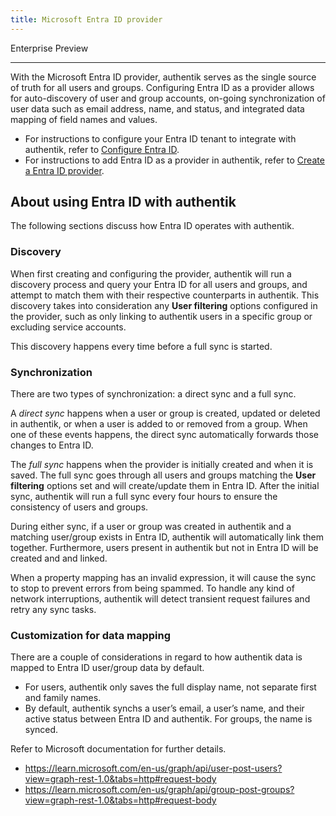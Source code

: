 ```yaml
---
title: Microsoft Entra ID provider
---
```


<span class="badge badge--primary">Enterprise</span>
<span class="badge badge--preview">Preview</span>

---

With the Microsoft Entra ID provider, authentik serves as the single source of truth for all users and groups. Configuring Entra ID as a provider allows for auto-discovery of user and group accounts, on-going synchronization of user data such as email address, name, and status, and integrated data mapping of field names and values.

- For instructions to configure your Entra ID tenant to integrate with authentik, refer to [Configure Entra ID](./setup-entra.md).
- For instructions to add Entra ID as a provider in authentik, refer to [Create a Entra ID provider](./add-entra-provider.md).

## About using Entra ID with authentik

The following sections discuss how Entra ID operates with authentik.

### Discovery

When first creating and configuring the provider, authentik will run a discovery process and query your Entra ID for all users and groups, and attempt to match them with their respective counterparts in authentik. This discovery takes into consideration any **User filtering** options configured in the provider, such as only linking to authentik users in a specific group or excluding service accounts.

This discovery happens every time before a full sync is started.

### Synchronization

There are two types of synchronization: a direct sync and a full sync.

A _direct sync_ happens when a user or group is created, updated or deleted in authentik, or when a user is added to or removed from a group. When one of these events happens, the direct sync automatically forwards those changes to Entra ID.

The _full sync_ happens when the provider is initially created and when it is saved. The full sync goes through all users and groups matching the **User filtering** options set and will create/update them in Entra ID. After the initial sync, authentik will run a full sync every four hours to ensure the consistency of users and groups.

During either sync, if a user or group was created in authentik and a matching user/group exists in Entra ID, authentik will automatically link them together. Furthermore, users present in authentik but not in Entra ID will be created and and linked.

When a property mapping has an invalid expression, it will cause the sync to stop to prevent errors from being spammed. To handle any kind of network interruptions, authentik will detect transient request failures and retry any sync tasks.

### Customization for data mapping

There are a couple of considerations in regard to how authentik data is mapped to Entra ID user/group data by default.

- For users, authentik only saves the full display name, not separate first and family names.
- By default, authentik synchs a user’s email, a user’s name, and their active status between Entra ID and authentik. For groups, the name is synced.

Refer to Microsoft documentation for further details.

- https://learn.microsoft.com/en-us/graph/api/user-post-users?view=graph-rest-1.0&tabs=http#request-body
- https://learn.microsoft.com/en-us/graph/api/group-post-groups?view=graph-rest-1.0&tabs=http#request-body
